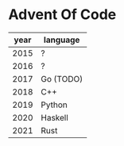 # Advent Of Code

| year | language |
|------|----------|
| 2015 |     ?    |
| 2016 |     ?    |
| 2017 | Go (TODO)|
| 2018 | C++      |
| 2019 | Python   |
| 2020 | Haskell  |
| 2021 | Rust     |
